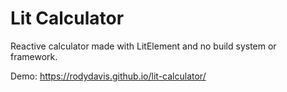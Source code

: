 # Lit Calculator

Reactive calculator made with LitElement and no build system or framework.

Demo: https://rodydavis.github.io/lit-calculator/
